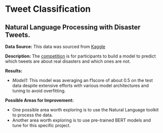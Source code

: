 # Tweet Classification 

## Natural Language Processing with Disaster Tweets.

**Data Source:** This data was sourced from [Kaggle](https://www.kaggle.com/competitions/nlp-getting-started/data)

**Description:** The [competition](https://www.kaggle.com/competitions/nlp-getting-started/overview) is for participants to build a model to predict which tweets are about real disasters and which ones are not.

**Results:**

- *Model1:* This model was averaging an f1score of about 0.5 on the test data despite extensive efforts with various model architectures and tuning to avoid overfitting. 

**Possible Areas for Improvement:**

- One possible area worth exploring is to use the Natural Language toolkit to process the data.
- Another area worth exploring is to use pre-trained BERT models and tune for this specific project.